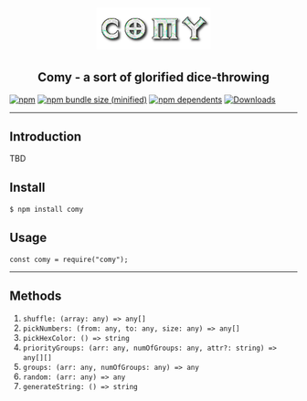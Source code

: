 <h1 align="center">
	 <a href="https://github.com/otomer/comy"><img src="comy.png" alt="Comy - A sort of glorified dice-throwing" width=200"></a>
</h1>
<h2 align="center">
Comy - a sort of glorified dice-throwing
</h2>

[![npm](https://img.shields.io/npm/v/comy.svg)](https://www.npmjs.com/package/comy) [![npm bundle size (minified)](https://img.shields.io/bundlephobia/min/comy.svg)](https://www.npmjs.com/package/comy) [![npm dependents](https://badgen.net/npm/dependents/comy)](https://www.npmjs.com/package/comy?activeTab=dependents) [![Downloads](https://badgen.net/npm/dt/comy)](https://www.npmjs.com/package/comy)

---

## Introduction

TBD

## Install

```
$ npm install comy
```

## Usage

```
const comy = require("comy");
```

---

## Methods

1. `shuffle: (array: any) => any[]`
2. `pickNumbers: (from: any, to: any, size: any) => any[]`
3. `pickHexColor: () => string`
4. `priorityGroups: (arr: any, numOfGroups: any, attr?: string) => any[][]`
5. `groups: (arr: any, numOfGroups: any) => any`
6. `random: (arr: any) => any`
7. `generateString: () => string`
